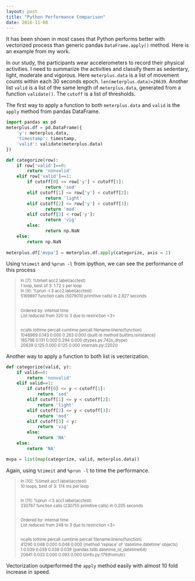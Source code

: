 ```yaml
---
layout: post
title: "Python Performance Comparison"
date: 2016-11-08
---
```


It has been shown in most cases that Python performs better with vectorized process than generic pandas `DataFrame.apply()` method. Here is an example from my work.

In our study, the participants wear accelerometers to record their physical activities. I need to summarize the activities and classify them as sedentary, light, moderate and vigorous. Here `meterplus.data` is a list of movement counts within each 30 seconds epoch. `len(meterplus.data)=20639`. Another list `valid` is a list of the same length of `meterplus.data`, generated from a function `validate()`. The `cutoff` is a list of thresholds.

The first way to apply a function to both `meterplus.data` and `valid` is the `apply` method from pandas DataFrame.

```python
import pandas as pd
meterplus.df = pd.DataFrame({
    'y': meterplus.data,
    'timestamp': timestamp,
    'valid': validate(meterplus.data)
})

def categorize(row):
    if row['valid']==0:
        return 'nonvalid'
    elif row['valid']==1:
        if cutoff[0] <= row['y'] < cutoff[1]:
	           return 'sed'
        elif cutoff[1] <= row['y'] < cutoff[2]:
	           return 'light'
        elif cutoff[2] <= row['y'] < cutoff[3]:
	           return 'mod'
        elif cutoff[3] < row['y']:
	           return 'vig'
        else:
	           return np.NaN
    else:
	    return np.NaN
	
meterplus.df['mvpa'] = meterplus.df.apply(categorize, axis = 1)
```  

Using `%timeit` and `%prun -l` from ipython, we can see the performance of this process
<blockquote>
<div style="font-size:80%">
In [7]: %timeit acc2.label(acctest) <br>
1 loop, best of 3: 1.72 s per loop <br>
In [9]: %prun -l 3 acc2.label(acctest) <br>
5169897 function calls (5079010 primitive calls) in 2.827 seconds <br> <br>

Ordered by: internal time <br>
List reduced from 320 to 3 due to restriction <3> <br> <br>

ncalls  tottime  percall  cumtime  percall filename:lineno(function) <br>
1048969    0.143    0.000    0.263    0.000 {built-in method builtins.isinstance} <br>
185798    0.131    0.000    0.294    0.000 dtypes.py:74(is_dtype) <br>
20639    0.125    0.000    0.125    0.000 internals.py:2202() <br>
</div>
</blockquote>

Another way to apply a function to both list is vecterization.

```python
def categorize(valid, y):
    if valid==0:
        return 'nonvalid'
    elif valid==1:
        if cutoff[0] <= y < cutoff[1]:
            return 'sed'
        elif cutoff[1] <= y < cutoff[2]:
            return 'light'
        elif cutoff[2] <= y < cutoff[3]:
            return 'mod'
        elif cutoff[3] < y:
            return 'vig'
        else:
            return 'NA'
    else:
        return 'NA'

mvpa = list(map(categorize, valid, meterplus.data))
```

Again, using `%timeit` and `%prun -l` to time the performance.

<blockquote>
<div style="font-size:80%">
In [10]: %timeit acc1.label(acctest) <br>
10 loops, best of 3: 174 ms per loop <br> <br>

In [11]: %prun -l 3 acc1.label(acctest) <br>
     230767 function calls (230755 primitive calls) in 0.205 seconds <br> <br>

Ordered by: internal time <br>
List reduced from 248 to 3 due to restriction <3> <br> <br>

ncalls  tottime  percall  cumtime  percall filename:lineno(function) <br>
41290    0.048    0.000    0.048    0.000 {method 'replace' of 'datetime.datetime' objects} <br>
    1    0.039    0.039    0.039    0.039 {pandas.tslib.datetime_to_datetime64} <br>
20641    0.033    0.000    0.093    0.000 tzinfo.py:179(fromutc) <br>
</div>
</blockquote>

Vectorization outperformed the `apply` method easily with almost 10 fold increase in speed. 
